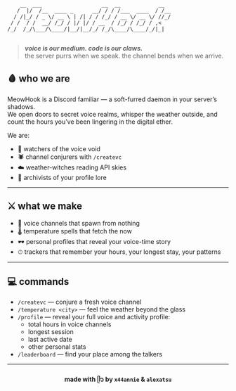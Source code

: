 ```
    __  ___                   __  __            __  
   /  |/  /__  ____ _      __/ / / /___  ____  / /__
  / /|_/ / _ \/ __ \ | /| / / /_/ / __ \/ __ \/ //_/
 / /  / /  __/ /_/ / |/ |/ / __  / /_/ / /_/ / ,<   
/_/  /_/\___/\____/|__/|__/_/ /_/\____/\____/_/|_|  
                                                    
```
> ***voice is our medium. code is our claws.***  
> the server purrs when we speak. the channel bends when we arrive.



## 🩸 who we are

MeowHook is a Discord familiar — a soft-furred daemon in your server’s shadows.  
We open doors to secret voice realms, whisper the weather outside, and count the hours you’ve been lingering in the digital ether.

We are:

* 🖤 watchers of the voice void
* 🕷 channel conjurers with `/createvc`
* ☁️ weather-witches reading API skies
* 🩶 archivists of your profile lore

---

## ⚔️ what we make

* 🦴 voice channels that spawn from nothing
* 🌡 temperature spells that fetch the now
* 🕶 personal profiles that reveal your voice-time story
* ⏱ trackers that remember your hours, your longest stay, your patterns

---

## 💻 commands

* `/createvc` — conjure a fresh voice channel
* `/temperature <city>` — feel the weather beyond the glass
* `/profile` — reveal your full voice and activity profile:
    - total hours in voice channels
    - longest session
    - last active date
    - other personal stats
* `/leaderboard` — find your place among the talkers


---

<div align="center">

#### made with ᥫ᭡ by `x44annie` & `alexatsu`

</div>
